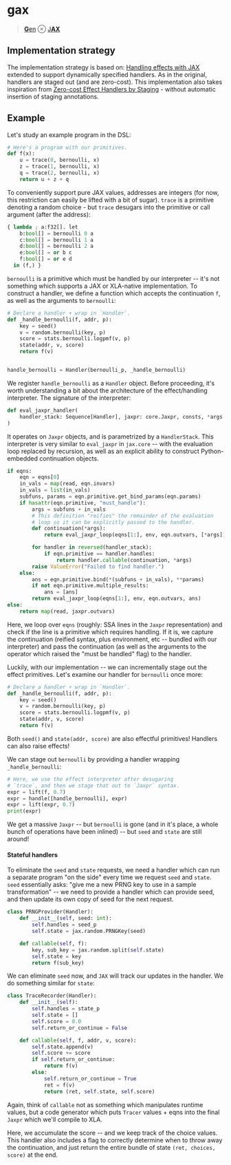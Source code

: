 # gax

> [**G**en](https://www.mct.dev/assets/mct-thesis.pdf) ⊗ [J**AX**](https://github.com/google/jax)

## Implementation strategy

The implementation strategy is based on: [Handling effects with JAX](https://colab.research.google.com/drive/1HGs59anVC2AOsmt7C4v8yD6v8gZSJGm6#scrollTo=OHUTBFIiHJu3) extended to support dynamically specified handlers. As in the original, handlers are staged out (and are zero-cost). This implementation also takes inspiration from [Zero-cost Effect Handlers by Staging](http://ps.informatik.uni-tuebingen.de/publications/schuster19zero.pdf) - without automatic insertion of staging annotations.

## Example

Let's study an example program in the DSL:

```python
# Here's a program with our primitives.
def f(x):
    u = trace(0, bernoulli, x)
    z = trace(1, bernoulli, x)
    q = trace(2, bernoulli, x)
    return u + z + q
```

To conveniently support pure JAX values, addresses are integers (for now, this restriction can easily be lifted with a bit of sugar). `trace` is a primitive denoting a random choice - but `trace` desugars into the primitive or call argument (after the address):

```python
{ lambda ; a:f32[]. let
    b:bool[] = bernoulli 0 a
    c:bool[] = bernoulli 1 a
    d:bool[] = bernoulli 2 a
    e:bool[] = or b c
    f:bool[] = or e d
  in (f,) }
```

`bernoulli` is a primitive which must be handled by our interpreter -- it's not something which supports a JAX or XLA-native implementation. To construct a handler, we define a function which accepts the continuation `f`, as well as the arguments to `bernoulli`:

```python
# Declare a handler + wrap in `Handler`.
def _handle_bernoulli(f, addr, p):
    key = seed()
    v = random.bernoulli(key, p)
    score = stats.bernoulli.logpmf(v, p)
    state(addr, v, score)
    return f(v)


handle_bernoulli = Handler(bernoulli_p, _handle_bernoulli)
```

We register `handle_bernoulli` as a `Handler` object. Before proceeding, it's worth understanding a bit about the architecture of the effect/handling interpreter.
The signature of the interpreter:

```python
def eval_jaxpr_handler(
    handler_stack: Sequence[Handler], jaxpr: core.Jaxpr, consts, *args
)
```

It operates on `Jaxpr` objects, and is parametrized by a `HandlerStack`. This interpreter is very similar to `eval_jaxpr` in `jax.core` -- with the evaluation loop replaced by recursion, as well as an explicit ability to construct Python-embedded continuation objects.

```python
if eqns:
    eqn = eqns[0]
    in_vals = map(read, eqn.invars)
    in_vals = list(in_vals)
    subfuns, params = eqn.primitive.get_bind_params(eqn.params)
    if hasattr(eqn.primitive, "must_handle"):
        args = subfuns + in_vals
        # This definition "reifies" the remainder of the evaluation
        # loop so it can be explicitly passed to the handler.
        def continuation(*args):
            return eval_jaxpr_loop(eqns[1:], env, eqn.outvars, [*args])

        for handler in reversed(handler_stack):
            if eqn.primitive == handler.handles:
                return handler.callable(continuation, *args)
        raise ValueError("Failed to find handler.")
    else:
        ans = eqn.primitive.bind(*(subfuns + in_vals), **params)
        if not eqn.primitive.multiple_results:
            ans = [ans]
        return eval_jaxpr_loop(eqns[1:], env, eqn.outvars, ans)
else:
    return map(read, jaxpr.outvars)
```

Here, we loop over `eqns` (roughly: SSA lines in the `Jaxpr` representation) and check if the line is a primitive which requires handling. If it is, we capture the continuation (reified syntax, plus environment, etc -- bundled with our interpreter) and pass the continuation (as well as the arguments to the operator which raised the "must be handled" flag) to the handler.

Luckily, with our implementation -- we can incrementally stage out the effect primitives. Let's examine our handler for `bernoulli` once more:

```python
# Declare a handler + wrap in `Handler`.
def _handle_bernoulli(f, addr, p):
    key = seed()
    v = random.bernoulli(key, p)
    score = stats.bernoulli.logpmf(v, p)
    state(addr, v, score)
    return f(v)
```

Both `seed()` and `state(addr, score)` are also effectful primitives! Handlers can also raise effects!

We can stage out `bernoulli` by providing a handler wrapping `_handle_bernoulli`:

```python
# Here, we use the effect interpreter after desugaring
# `trace`, and then we stage that out to `Jaxpr` syntax.
expr = lift(f, 0.7)
expr = handle([handle_bernoulli], expr)
expr = lift(expr, 0.7)
print(expr)
```

We get a massive `Jaxpr` -- but `bernoulli` is gone (and in it's place, a whole bunch of operations have been inlined) -- but `seed` and `state` are still around!

#### Stateful handlers

To eliminate the `seed` and `state` requests, we need a handler which can run a separate program "on the side" every time we request `seed` and `state`. `seed` essentially asks: "give me a new PRNG key to use in a sample transformation" -- we need to provide a handler which can provide seed, and then update its own copy of seed for the next request.

```python
class PRNGProvider(Handler):
    def __init__(self, seed: int):
        self.handles = seed_p
        self.state = jax.random.PRNGKey(seed)

    def callable(self, f):
        key, sub_key = jax.random.split(self.state)
        self.state = key
        return f(sub_key)
```

We can eliminate `seed` now, and `JAX` will track our updates in the handler. We do something similar for `state`:

```python
class TraceRecorder(Handler):
    def __init__(self):
        self.handles = state_p
        self.state = []
        self.score = 0.0
        self.return_or_continue = False

    def callable(self, f, addr, v, score):
        self.state.append(v)
        self.score += score
        if self.return_or_continue:
            return f(v)
        else:
            self.return_or_continue = True
            ret = f(v)
            return (ret, self.state, self.score)
```

Again, think of `callable` not as something which manipulates runtime values, but a code generator which puts `Tracer` values + eqns into the final `Jaxpr` which we'll compile to XLA.

Here, we accumulate the score -- and we keep track of the choice values. This handler also includes a flag to correctly determine when to throw away the continuation, and just return the entire bundle of state `(ret, choices, score)` at the end.
